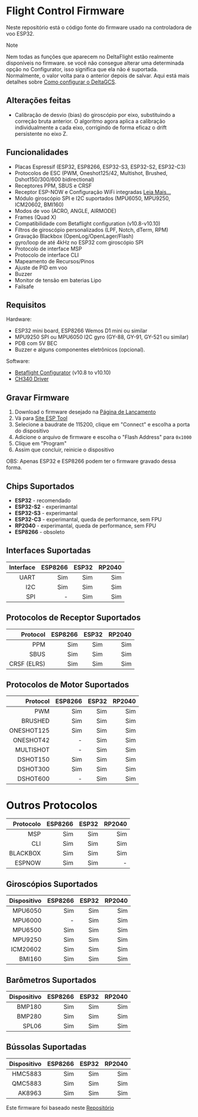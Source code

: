 # Flight Control Firmware
Neste repositório está o código fonte do firmware usado na controladora de voo ESP32.


> [!NOTE]
> Nem todas as funções que aparecem no DeltaFlight estão realmente disponíveis no firmware. se você não consegue alterar uma determinada opção no Configurator, isso significa que ela não é suportada. Normalmente, o valor volta para o anterior depois de salvar.
Aqui está mais detalhes sobre [Como configurar o DeltaGCS](/docs/setup.md).


## Alterações feitas
* Calibração de desvio (bias) do giroscópio por eixo, substituindo a correção bruta anterior. O algoritmo agora aplica a calibração individualmente a cada eixo, corrigindo de forma eficaz o drift persistente no eixo Z.

## Funcionalidades
* Placas Espressif (ESP32, ESP8266, ESP32-S3, ESP32-S2, ESP32-C3)
* Protocolos de ESC (PWM, Oneshot125/42, Multishot, Brushed, Dshot150/300/600 bidirectional)
* Receptores PPM, SBUS e CRSF
* Receptor ESP-NOW e Configuração WiFi integradas [Leia Mais...](/docs/wireless.md)
* Módulo giroscópio SPI e I2C suportados (MPU6050, MPU9250, ICM20602, BMI160)
* Modos de voo (ACRO, ANGLE, AIRMODE)
* Frames (Quad X)
* Compatibilidade com Betaflight configuration (v10.8-v10.10)
* Filtros de giroscópio personalizados (LPF, Notch, dTerm, RPM)
* Gravação Blackbox (OpenLog/OpenLager/Flash)
* gyro/loop de até 4kHz no ESP32 com giroscópio SPI
* Protocolo de interface MSP
* Protocolo de interface CLI
* Mapeamento de Recursos/Pinos
* Ajuste de PID em voo
* Buzzer
* Monitor de tensão em baterias Lipo
* Failsafe

## Requisitos
Hardware:
* ESP32 mini board, ESP8266 Wemos D1 mini ou similar
* MPU9250 SPI ou MPU6050 I2C gyro (GY-88, GY-91, GY-521 ou similar)
* PDB com 5V BEC
* Buzzer e alguns componentes eletrônicos (opcional).

Software:
* [Betaflight Configurator](https://github.com/betaflight/betaflight-configurator/releases) (v10.8 to v10.10)
* [CH340 Driver](https://sparks.gogo.co.nz/ch340.html)

## Gravar Firmware
1. Download o firmware desejado na [Página de Lançamento](https://github.com/rtlopez/esp-fc/releases)
2. Vá para [Site ESP Tool](https://espressif.github.io/esptool-js/)
3. Selecione a baudrate de 115200, clique em "Connect" e escolha a porta do dispositivo
4. Adicione o arquivo de firmware e escolha o "Flash Address" para `0x1000`
5. Clique em "Program"
6. Assim que concluir, reinicie o dispositivo

OBS: Apenas ESP32 e ESP8266 podem ter o firmware gravado dessa forma.

## Chips Suportados

 - **ESP32** - recomendado
 - **ESP32-S2** - experimantal
 - **ESP32-S3** - experimantal
 - **ESP32-C3** - experimantal, queda de performance, sem FPU
 - **RP2040** - experimantal, queda de performance, sem FPU
 - **ESP8266** - obsoleto

## Interfaces Suportadas

| Interface | ESP8266 | ESP32 | RP2040 |
|---:|---:|---:|---:|
| UART | Sim | Sim | Sim |
| I2C | Sim | Sim | Sim |
| SPI | - | Sim | Sim |

## Protocolos de Receptor Suportados

| Protocol | ESP8266 | ESP32 | RP2040 |
|---:|---:|---:|---:|
| PPM | Sim | Sim | Sim |
| SBUS | Sim | Sim | Sim |
| CRSF (ELRS) | Sim | Sim | Sim |

## Protocolos de Motor Suportados

| Protocol | ESP8266 | ESP32 | RP2040 |
|---:|---:|---:|---:|
| PWM | Sim | Sim | Sim |
| BRUSHED | Sim | Sim | Sim |
| ONESHOT125 | Sim | Sim | Sim |
| ONESHOT42 | - | Sim | Sim |
| MULTISHOT | - | Sim | Sim |
| DSHOT150 | Sim | Sim | Sim |
| DSHOT300 | Sim | Sim | Sim |
| DSHOT600 | - | Sim | Sim |

# Outros Protocolos

| Protocolo | ESP8266 | ESP32 | RP2040 |
|---:|---:|---:|---:|
| MSP | Sim | Sim | Sim |
| CLI | Sim | Sim | Sim |
| BLACKBOX | Sim | Sim | Sim |
| ESPNOW | Sim | Sim | - |

## Giroscópios Suportados

| Dispositivo | ESP8266 | ESP32 | RP2040 |
|---:|---:|---:|---:|
| MPU6050 | Sim | Sim | Sim |
| MPU6000 | - | Sim | Sim |
| MPU6500 | Sim | Sim | Sim |
| MPU9250 | Sim | Sim | Sim |
| ICM20602 | Sim | Sim | Sim |
| BMI160 | Sim | Sim | Sim |

## Barômetros Suportados

| Dispositivo | ESP8266 | ESP32 | RP2040 |
|---:|---:|---:|---:|
| BMP180 | Sim | Sim | Sim |
| BMP280 | Sim | Sim | Sim |
| SPL06 | Sim | Sim | Sim |

## Bússolas Suportadas

| Dispositivo | ESP8266 | ESP32 | RP2040 |
|---:|---:|---:|---:|
| HMC5883 | Sim | Sim | Sim |
| QMC5883 | Sim | Sim | Sim |
| AK8963 | Sim | Sim | Sim |

Este firmware foi baseado neste [Repositório](https://github.com/rtlopez/esp-fc)
